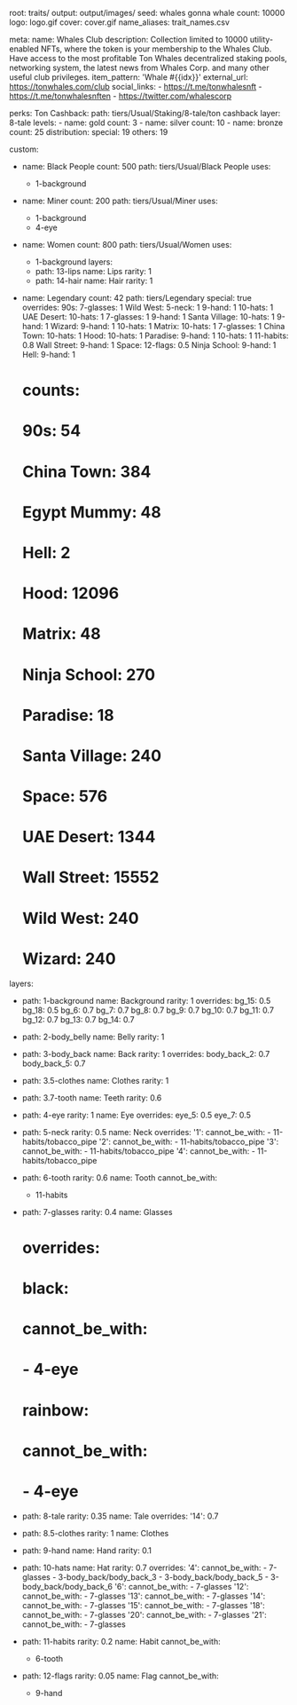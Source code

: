 root: traits/
output: output/images/
seed: whales gonna whale
count: 10000
logo: logo.gif
cover: cover.gif
name_aliases: trait_names.csv

meta:
  name: Whales Club
  description: Collection limited to 10000 utility-enabled NFTs, where the token is your membership to the Whales Club. Have access to the most profitable Ton Whales decentralized staking pools, networking system, the latest news from Whales Corp. and many other useful club privileges.
  item_pattern: 'Whale #{{idx}}'
  external_url: https://tonwhales.com/club
  social_links:
    - https://t.me/tonwhalesnft
    - https://t.me/tonwhalesnften
    - https://twitter.com/whalescorp

perks:
  Ton Cashback:
    path: tiers/Usual/Staking/8-tale/ton cashback
    layer: 8-tale
    levels:
      - name: gold
        count: 3
      - name: silver
        count: 10
      - name: bronze
        count: 25
    distribution:
      special: 19
      others: 19

custom:
  - name: Black People
    count: 500
    path: tiers/Usual/Black People
    uses:
      - 1-background
  - name: Miner
    count: 200
    path: tiers/Usual/Miner
    uses:
      - 1-background
      - 4-eye
  - name: Women
    count: 800
    path: tiers/Usual/Women
    uses:
      - 1-background
    layers:
      - path: 13-lips
        name: Lips
        rarity: 1
      - path: 14-hair
        name: Hair
        rarity: 1
  - name: Legendary
    count: 42
    path: tiers/Legendary
    special: true
    overrides:
      90s: 
        7-glasses: 1
      Wild West:
        5-neck: 1
        9-hand: 1
        10-hats: 1
      UAE Desert:
        10-hats: 1
        7-glasses: 1
        9-hand: 1
      Santa Village:
        10-hats: 1
        9-hand: 1
      Wizard:
        9-hand: 1
        10-hats: 1
      Matrix:
        10-hats: 1
        7-glasses: 1
      China Town:
        10-hats: 1
      Hood:
        10-hats: 1
      Paradise:
        9-hand: 1
        10-hats: 1
        11-habits: 0.8
      Wall Street:
        9-hand: 1
      Space:
        12-flags: 0.5
      Ninja School:
        9-hand: 1
      Hell:
        9-hand: 1

    # counts:
    #   90s: 54
    #   China Town: 384
    #   Egypt Mummy: 48
    #   Hell: 2
    #   Hood: 12096
    #   Matrix: 48
    #   Ninja School: 270
    #   Paradise: 18
    #   Santa Village: 240
    #   Space: 576
    #   UAE Desert: 1344
    #   Wall Street: 15552
    #   Wild West: 240
    #   Wizard: 240


layers:
  - path: 1-background
    name: Background
    rarity: 1
    overrides:
      bg_15: 0.5
      bg_18: 0.5
      bg_6: 0.7
      bg_7: 0.7
      bg_8: 0.7
      bg_9: 0.7
      bg_10: 0.7
      bg_11: 0.7
      bg_12: 0.7
      bg_13: 0.7
      bg_14: 0.7
  - path: 2-body_belly
    name: Belly
    rarity: 1
  - path: 3-body_back
    name: Back
    rarity: 1
    overrides:
      body_back_2: 0.7
      body_back_5: 0.7
  - path: 3.5-clothes
    name: Clothes
    rarity: 1
  - path: 3.7-tooth
    name: Teeth
    rarity: 0.6
  - path: 4-eye
    rarity: 1
    name: Eye
    overrides:
      eye_5: 0.5
      eye_7: 0.5
  - path: 5-neck
    rarity: 0.5
    name: Neck
    overrides:
      '1':
        cannot_be_with:
          - 11-habits/tobacco_pipe
      '2':
        cannot_be_with:
          - 11-habits/tobacco_pipe
      '3':
        cannot_be_with:
          - 11-habits/tobacco_pipe
      '4':
        cannot_be_with:
          - 11-habits/tobacco_pipe
  - path: 6-tooth
    rarity: 0.6
    name: Tooth
    cannot_be_with:
      - 11-habits
  - path: 7-glasses
    rarity: 0.4
    name: Glasses
    # overrides:
    #   black:
    #     cannot_be_with:
    #       - 4-eye
    #   rainbow:
    #     cannot_be_with:
    #       - 4-eye

  - path: 8-tale
    rarity: 0.35
    name: Tale
    overrides:
      '14': 0.7

  - path: 8.5-clothes
    rarity: 1
    name: Clothes

  - path: 9-hand
    name: Hand
    rarity: 0.1
  - path: 10-hats
    name: Hat
    rarity: 0.7
    overrides:
      '4':
        cannot_be_with:
          - 7-glasses
          - 3-body_back/body_back_3
          - 3-body_back/body_back_5
          - 3-body_back/body_back_6
      '6':
        cannot_be_with:
          - 7-glasses
      '12':
        cannot_be_with:
          - 7-glasses
      '13':
        cannot_be_with:
          - 7-glasses
      '14':
        cannot_be_with:
          - 7-glasses
      '15':
        cannot_be_with:
          - 7-glasses
      '18':
        cannot_be_with:
          - 7-glasses
      '20':
        cannot_be_with:
          - 7-glasses
      '21':
        cannot_be_with:
          - 7-glasses

  - path: 11-habits
    rarity: 0.2
    name: Habit
    cannot_be_with:
      - 6-tooth

  - path: 12-flags
    rarity: 0.05
    name: Flag
    cannot_be_with:
      - 9-hand
